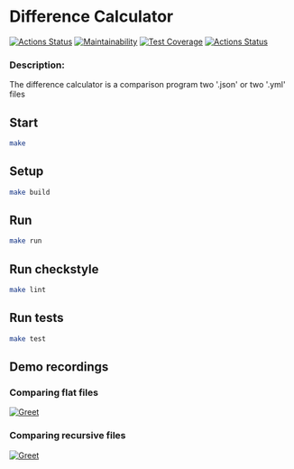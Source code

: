 # Difference Calculator

[![Actions Status](https://github.com/bsa2609/java-project-71/actions/workflows/main.yml/badge.svg)](https://github.com/bsa2609/java-project-71/actions)
[![Maintainability](https://api.codeclimate.com/v1/badges/5adee39f96ab91910ea2/maintainability)](https://codeclimate.com/github/bsa2609/java-project-71/maintainability)
[![Test Coverage](https://api.codeclimate.com/v1/badges/5adee39f96ab91910ea2/test_coverage)](https://codeclimate.com/github/bsa2609/java-project-71/test_coverage)
[![Actions Status](https://github.com/bsa2609/java-project-71/actions/workflows/hexlet-check.yml/badge.svg)](https://github.com/bsa2609/java-project-71/actions)

### Description:
The difference calculator is a comparison program two '.json' or two '.yml' files

## Start

```bash
make
```

## Setup

```bash
make build
```

## Run

```bash
make run
```

## Run checkstyle

```bash
make lint
```

## Run tests

```bash
make test
```

## Demo recordings

### Comparing flat files 
[![Greet](https://asciinema.org/a/sj3wnXJ4o9CfLr8ViG07jkpG6.svg)](https://asciinema.org/a/sj3wnXJ4o9CfLr8ViG07jkpG6)

### Comparing recursive files
[![Greet](https://asciinema.org/a/fJbLLuvZfJs0P4ZiSF67pXiMJ.svg)](https://asciinema.org/a/fJbLLuvZfJs0P4ZiSF67pXiMJ)
